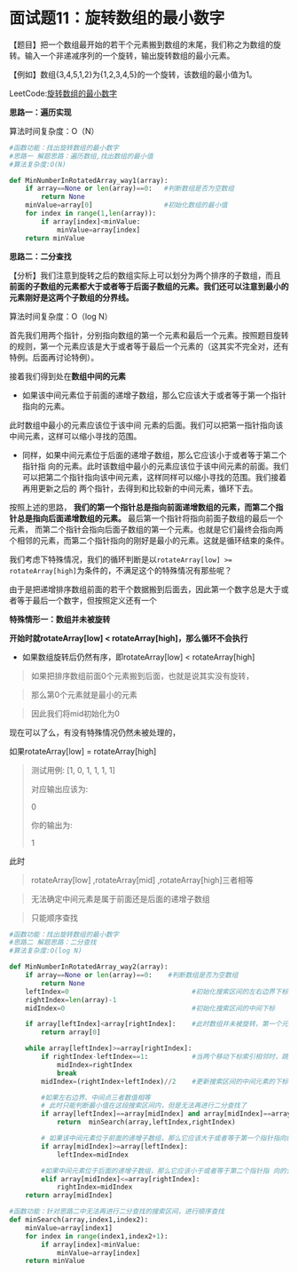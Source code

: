 # 面试题11：旋转数组的最小数字



【题目】把一个数组最开始的若干个元素搬到数组的末尾，我们称之为数组的旋转。输入一个非递减序列的一个旋转，输出旋转数组的最小元素。



【例如】数组{3,4,5,1,2}为{1,2,3,4,5}的一个旋转，该数组的最小值为1。



LeetCode:[旋转数组的最小数字](https://leetcode-cn.com/problems/xuan-zhuan-shu-zu-de-zui-xiao-shu-zi-lcof/)



**思路一：遍历实现**

算法时间复杂度：O（N）

```python
#函数功能：找出旋转数组的最小数字
#思路一 解题思路：遍历数组,找出数组的最小值
#算法复杂度:O(N)

def MinNumberInRotatedArray_way1(array):
    if array==None or len(array)==0:   #判断数组是否为空数组
        return None
    minValue=array[0]                  #初始化数组的最小值
    for index in range(1,len(array)):
        if array[index]<minValue:
            minValue=array[index]
    return minValue
```



**思路二：二分查找**

【分析】我们注意到旋转之后的数组实际上可以划分为两个排序的子数组，而且 **前面的子数组的元素都大于或者等于后面子数组的元素。我们还可以注意到最小的元素刚好是这两个子数组的分界线。**

算法时间复杂度：O（log N）





首先我们用两个指针，分别指向数组的第一个元素和最后一个元素。按照题目旋转的规则，第一个元素应该是大于或者等于最后一个元素的（这其实不完全对，还有特例。后面再讨论特例）。

接着我们得到处在**数组中间的元素**

- 如果该中间元素位于前面的递增子数组，那么它应该大于或者等于第一个指针指向的元素。

此时数组中最小的元素应该位于该中间 元素的后面。我们可以把第一指针指向该中间元素，这样可以缩小寻找的范围。

- 同样，如果中间元素位于后面的递增子数组，那么它应该小于或者等于第二个指针指 向的元素。此时该数组中最小的元素应该位于该中间元素的前面。我们可以把第二个指针指向该中间元素，这样同样可以缩小寻找的范围。我们接着再用更新之后的 两个指针，去得到和比较新的中间元素，循环下去。



按照上述的思路， **我们的第一个指针总是指向前面递增数组的元素，而第二个指针总是指向后面递增数组的元素。** 最后第一个指针将指向前面子数组的最后一个元素， 而第二个指针会指向后面子数组的第一个元素。也就是它们最终会指向两个相邻的元素，而第二个指针指向的刚好是最小的元素。这就是循环结束的条件。





我们考虑下特殊情况，我们的循环判断是以`rotateArray[low] >= rotateArray[high]`为条件的，不满足这个的特殊情况有那些呢？

由于是把递增排序数组前面的若干个数据搬到后面去，因此第一个数字总是大于或者等于最后一个数字，但按照定义还有一个



**特殊情形一：数组并未被旋转**

**开始时就rotateArray[low] < rotateArray[high]，那么循环不会执行**

- 如果数组旋转后仍然有序，即rotateArray[low] < rotateArray[high]

> 如果把排序数组前面0个元素搬到后面，也就是说其实没有旋转，

> 

> 那么第0个元素就是最小的元素

> 

> 因此我们将mid初始化为0



现在可以了么，有没有特殊情况仍然未被处理的，

如果rotateArray[low] = rotateArray[high]

> 测试用例: [1, 0, 1, 1, 1, 1]
>
> 对应输出应该为:
>
> 0
>
> 你的输出为:
>
> 1

此时

> rotateArray[low] ,rotateArray[mid] ,rotateArray[high]三者相等

> 无法确定中间元素是属于前面还是后面的递增子数组

> 只能顺序查找





```python
#函数功能：找出旋转数组的最小数字
#思路二 解题思路：二分查找
#算法复杂度:O(log N)

def MinNumberInRotatedArray_way2(array):
    if array==None or len(array)==0:    #判断数组是否为空数组
        return None
    leftIndex=0                               #初始化搜索区间的左右边界下标
    rightIndex=len(array)-1
    midIndex=0                                #初始化搜索区间的中间下标

    if array[leftIndex]<array[rightIndex]:    #此时数组并未被旋转，第一个元素就是最小元素
        return array[0]

    while array[leftIndex]>=array[rightIndex]:
        if rightIndex-leftIndex==1:           #当两个移动下标索引相邻时，跳出循环
            midIndex=rightIndex
            break
        midIndex=(rightIndex+leftIndex)//2    #更新搜索区间的中间元素的下标

        #如果左右边界、中间点三者数值相等
        # 此时只能判断最小值在这段搜索区间内，但是无法再进行二分查找了
        if array[leftIndex]==array[midIndex] and array[midIndex]==array[rightIndex]:
            return  minSearch(array,leftIndex,rightIndex)

        # 如果该中间元素位于前面的递增子数组，那么它应该大于或者等于第一个指针指向的元素
        if array[midIndex]>=array[leftIndex]:
            leftIndex=midIndex

        #如果中间元素位于后面的递增子数组，那么它应该小于或者等于第二个指针指 向的元素
        elif array[midIndex]<=array[rightIndex]:
            rightIndex=midIndex
    return array[midIndex]

#函数功能：针对思路二中无法再进行二分查找的搜索区间，进行顺序查找
def minSearch(array,index1,index2):
    minValue=array[index1]
    for index in range(index1,index2+1):
        if array[index]<minValue:
            minValue=array[index]
    return minValue
```












